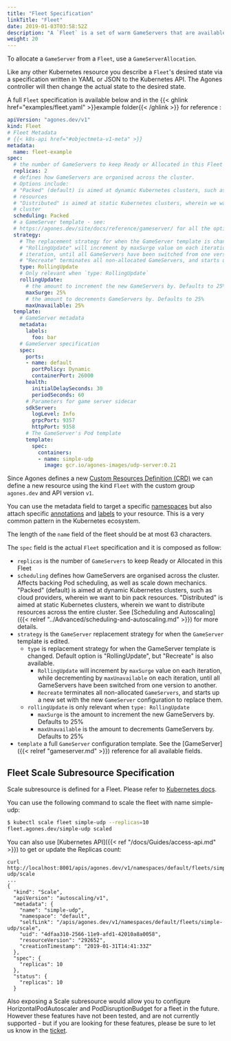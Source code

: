 ```yaml
---
title: "Fleet Specification"
linkTitle: "Fleet"
date: 2019-01-03T03:58:52Z
description: "A `Fleet` is a set of warm GameServers that are available to be allocated from."
weight: 20
---
```


To allocate a `GameServer` from a `Fleet`, use a `GameServerAllocation`.

Like any other Kubernetes resource you describe a `Fleet`'s desired state via a specification written in YAML or JSON to the Kubernetes API. The Agones controller will then change the actual state to the desired state.

A full `Fleet` specification is available below and in the {{< ghlink href="examples/fleet.yaml" >}}example folder{{< /ghlink >}} for reference :

```yaml
apiVersion: "agones.dev/v1"
kind: Fleet
# Fleet Metadata
# {{< k8s-api href="#objectmeta-v1-meta" >}}
metadata:
  name: fleet-example
spec:
  # the number of GameServers to keep Ready or Allocated in this Fleet
  replicas: 2
  # defines how GameServers are organised across the cluster.
  # Options include:
  # "Packed" (default) is aimed at dynamic Kubernetes clusters, such as cloud providers, wherein we want to bin pack
  # resources
  # "Distributed" is aimed at static Kubernetes clusters, wherein we want to distribute resources across the entire
  # cluster
  scheduling: Packed
  # a GameServer template - see:
  # https://agones.dev/site/docs/reference/gameserver/ for all the options
  strategy:
    # The replacement strategy for when the GameServer template is changed. Default option is "RollingUpdate",
    # "RollingUpdate" will increment by maxSurge value on each iteration, while decrementing by maxUnavailable on each
    # iteration, until all GameServers have been switched from one version to another.
    # "Recreate" terminates all non-allocated GameServers, and starts up a new set with the new details to replace them.
    type: RollingUpdate
    # Only relevant when `type: RollingUpdate`
    rollingUpdate:
      # the amount to increment the new GameServers by. Defaults to 25%
      maxSurge: 25%
      # the amount to decrements GameServers by. Defaults to 25%
      maxUnavailable: 25%
  template:
    # GameServer metadata
    metadata:
      labels:
        foo: bar
    # GameServer specification
    spec:
      ports:
      - name: default
        portPolicy: Dynamic
        containerPort: 26000
      health:
        initialDelaySeconds: 30
        periodSeconds: 60
      # Parameters for game server sidecar
      sdkServer:
        logLevel: Info
        grpcPort: 9357
        httpPort: 9358
      # The GameServer's Pod template
      template:
        spec:
          containers:
          - name: simple-udp
            image: gcr.io/agones-images/udp-server:0.21
```

Since Agones defines a new 
[Custom Resources Definition (CRD)](https://kubernetes.io/docs/concepts/api-extension/custom-resources/) 
we can define a new resource using the kind `Fleet` with the custom group `agones.dev` and API 
version `v1`.

You can use the metadata field to target a specific 
[namespaces](https://kubernetes.io/docs/concepts/overview/working-with-objects/namespaces/) but also 
attach specific [annotations](https://kubernetes.io/docs/concepts/overview/working-with-objects/annotations/) 
and [labels](https://kubernetes.io/docs/concepts/overview/working-with-objects/labels/) to your resource. 
This is a very common pattern in the Kubernetes ecosystem.

The length of the `name` field of the fleet should be at most 63 characters.

The `spec` field is the actual `Fleet` specification and it is composed as follow:

- `replicas` is the number of `GameServers` to keep Ready or Allocated in this Fleet
- `scheduling` defines how GameServers are organised across the cluster. Affects backing Pod scheduling, as well as scale
                 down mechanics.
                 "Packed" (default) is aimed at dynamic Kubernetes clusters, such as cloud providers, wherein we want to bin pack
                 resources. "Distributed" is aimed at static Kubernetes clusters, wherein we want to distribute resources across the entire
                 cluster. See [Scheduling and Autoscaling]({{< relref "../Advanced/scheduling-and-autoscaling.md" >}}) for more details.
- `strategy` is the `GameServer` replacement strategy for when the `GameServer` template is edited.
  - `type` is replacement strategy for when the GameServer template is changed. Default option is "RollingUpdate", but "Recreate" is also available.
    - `RollingUpdate` will increment by `maxSurge` value on each iteration, while decrementing by `maxUnavailable` on each iteration, until all GameServers have been switched from one version to another.   
    - `Recreate` terminates all non-allocated `GameServers`, and starts up a new set with the new `GameServer` configuration to replace them.
  - `rollingUpdate` is only relevant when `type: RollingUpdate`
    - `maxSurge` is the amount to increment the new GameServers by. Defaults to 25%
    - `maxUnavailable` is the amount to decrements GameServers by. Defaults to 25%
- `template` a full `GameServer` configuration template.
   See the [GameServer]({{< relref "gameserver.md" >}}) reference for all available fields.

## Fleet Scale Subresource Specification

Scale subresource is defined for a Fleet. Please refer to [Kubernetes docs](https://kubernetes.io/docs/tasks/access-kubernetes-api/custom-resources/custom-resource-definitions/#subresources).

You can use the following command to scale the fleet with name simple-udp:

```bash
$ kubectl scale fleet simple-udp --replicas=10
fleet.agones.dev/simple-udp scaled
```

You can also use [Kubernetes API]({{< ref "/docs/Guides/access-api.md" >}}) to get or update the Replicas count:

```
curl http://localhost:8001/apis/agones.dev/v1/namespaces/default/fleets/simple-udp/scale
...
{
  "kind": "Scale",
  "apiVersion": "autoscaling/v1",
  "metadata": {
    "name": "simple-udp",
    "namespace": "default",
    "selfLink": "/apis/agones.dev/v1/namespaces/default/fleets/simple-udp/scale",
    "uid": "4dfaa310-2566-11e9-afd1-42010a8a0058",
    "resourceVersion": "292652",
    "creationTimestamp": "2019-01-31T14:41:33Z"
  },
  "spec": {
    "replicas": 10
  },
  "status": {
    "replicas": 10
  }
```

Also exposing a Scale subresource would allow you to configure HorizontalPodAutoscaler and PodDisruptionBudget for a fleet in the future. However these features have not been tested, and are not currently supported - but if you are looking for these features, please be sure to let us know in the [ticket](https://github.com/googleforgames/agones/issues/553). 
